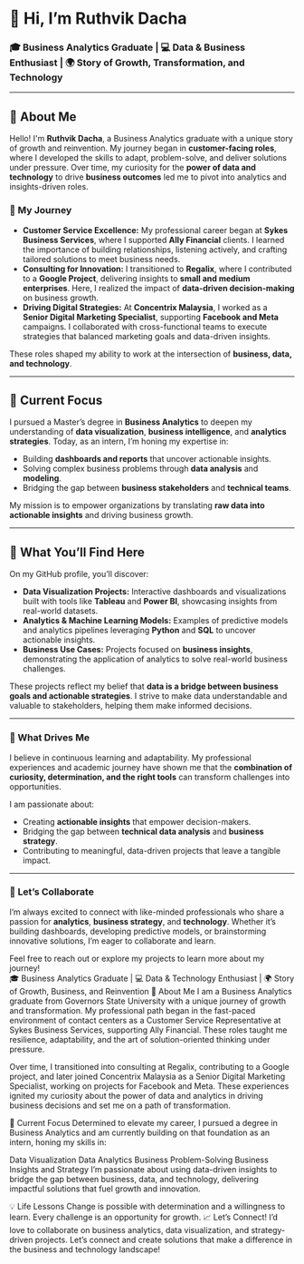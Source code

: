 # 👋 Hi, I’m Ruthvik Dacha  

### 🎓 Business Analytics Graduate | 💻 Data & Business Enthusiast | 🌍 Story of Growth, Transformation, and Technology  

---

## 🌟 About Me  

Hello! I'm **Ruthvik Dacha**, a Business Analytics graduate with a unique story of growth and reinvention. My journey began in **customer-facing roles**, where I developed the skills to adapt, problem-solve, and deliver solutions under pressure. Over time, my curiosity for the **power of data and technology** to drive **business outcomes** led me to pivot into analytics and insights-driven roles.  

### 📖 My Journey  

- **Customer Service Excellence:** My professional career began at **Sykes Business Services**, where I supported **Ally Financial** clients. I learned the importance of building relationships, listening actively, and crafting tailored solutions to meet business needs.  
- **Consulting for Innovation:** I transitioned to **Regalix**, where I contributed to a **Google Project**, delivering insights to **small and medium enterprises**. Here, I realized the impact of **data-driven decision-making** on business growth.  
- **Driving Digital Strategies:** At **Concentrix Malaysia**, I worked as a **Senior Digital Marketing Specialist**, supporting **Facebook and Meta** campaigns. I collaborated with cross-functional teams to execute strategies that balanced marketing goals and data-driven insights.  

These roles shaped my ability to work at the intersection of **business, data, and technology**.  

---

## 🎯 Current Focus  

I pursued a Master’s degree in **Business Analytics** to deepen my understanding of **data visualization**, **business intelligence**, and **analytics strategies**. Today, as an intern, I’m honing my expertise in:  

- Building **dashboards and reports** that uncover actionable insights.  
- Solving complex business problems through **data analysis** and **modeling**.  
- Bridging the gap between **business stakeholders** and **technical teams**.  

My mission is to empower organizations by translating **raw data into actionable insights** and driving business growth.

---

## 💼 What You’ll Find Here  

On my GitHub profile, you’ll discover:  
- **Data Visualization Projects:** Interactive dashboards and visualizations built with tools like **Tableau** and **Power BI**, showcasing insights from real-world datasets.  
- **Analytics & Machine Learning Models:** Examples of predictive models and analytics pipelines leveraging **Python** and **SQL** to uncover actionable insights.  
- **Business Use Cases:** Projects focused on **business insights**, demonstrating the application of analytics to solve real-world business challenges.  

These projects reflect my belief that **data is a bridge between business goals and actionable strategies**. I strive to make data understandable and valuable to stakeholders, helping them make informed decisions.

---

### 🔭 What Drives Me  

I believe in continuous learning and adaptability. My professional experiences and academic journey have shown me that the **combination of curiosity, determination, and the right tools** can transform challenges into opportunities.  

I am passionate about:  
- Creating **actionable insights** that empower decision-makers.  
- Bridging the gap between **technical data analysis** and **business strategy**.  
- Contributing to meaningful, data-driven projects that leave a tangible impact.  

---

### 🌟 Let’s Collaborate  

I’m always excited to connect with like-minded professionals who share a passion for **analytics**, **business strategy**, and **technology**. Whether it’s building dashboards, developing predictive models, or brainstorming innovative solutions, I’m eager to collaborate and learn.  

Feel free to reach out or explore my projects to learn more about my journey!  
🎓 Business Analytics Graduate | 💻 Data & Technology Enthusiast | 🌍 Story of Growth, Business, and Reinvention
🌟 About Me
I am a Business Analytics graduate from Governors State University with a unique journey of growth and transformation. My professional path began in the fast-paced environment of contact centers as a Customer Service Representative at Sykes Business Services, supporting Ally Financial. These roles taught me resilience, adaptability, and the art of solution-oriented thinking under pressure.

Over time, I transitioned into consulting at Regalix, contributing to a Google project, and later joined Concentrix Malaysia as a Senior Digital Marketing Specialist, working on projects for Facebook and Meta. These experiences ignited my curiosity about the power of data and analytics in driving business decisions and set me on a path of transformation.

🎯 Current Focus
Determined to elevate my career, I pursued a degree in Business Analytics and am currently building on that foundation as an intern, honing my skills in:

Data Visualization
Data Analytics
Business Problem-Solving
Business Insights and Strategy
I’m passionate about using data-driven insights to bridge the gap between business, data, and technology, delivering impactful solutions that fuel growth and innovation.

💡 Life Lessons
Change is possible with determination and a willingness to learn.
Every challenge is an opportunity for growth.
📈 Let’s Connect!
I’d love to collaborate on business analytics, data visualization, and strategy-driven projects. Let’s connect and create solutions that make a difference in the business and technology landscape!
